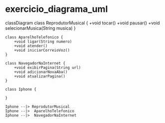 # exercicio_diagrama_uml

classDiagram
    class ReprodutorMusical {
        +void tocar()
        +void pausar()
        +void selecionarMusica(String musica)
    }

    class AparelhoTelefonico {
        +void ligar(String numero)
        +void atender()
        +void iniciarCorreioVoz()
    }

    class NavegadorNaInternet {
        +void exibirPagina(String url)
        +void adicionarNovaAba()
        +void atualizarPagina()
    }

    class Iphone {
      
    }

    Iphone --|> ReprodutorMusical
    Iphone --|>  AparelhoTelefonico
    Iphone --|>  NavegadorNaInternet
